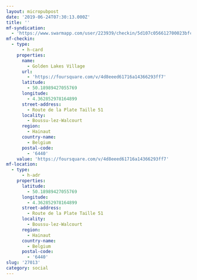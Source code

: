 ```yaml
---
layout: micropubpost
date: '2019-06-24T07:30:13.000Z'
title: ''
mf-syndication:
  - 'https://www.swarmapp.com/user/223939/checkin/5d107c056612700023bfcafc'
mf-checkin:
  - type:
      - h-card
    properties:
      name:
        - Golden Lakes Village
      url:
        - 'https://foursquare.com/v/4d8eeed61716a14366293ff7'
      latitude:
        - 50.18989427055769
      longitude:
        - 4.362852978164899
      street-address:
        - Route de la Plate Taille 51
      locality:
        - Boussu-lez-Walcourt
      region:
        - Hainaut
      country-name:
        - Belgium
      postal-code:
        - '6440'
    value: 'https://foursquare.com/v/4d8eeed61716a14366293ff7'
mf-location:
  - type:
      - h-adr
    properties:
      latitude:
        - 50.18989427055769
      longitude:
        - 4.362852978164899
      street-address:
        - Route de la Plate Taille 51
      locality:
        - Boussu-lez-Walcourt
      region:
        - Hainaut
      country-name:
        - Belgium
      postal-code:
        - '6440'
slug: '27013'
category: social
---
```

